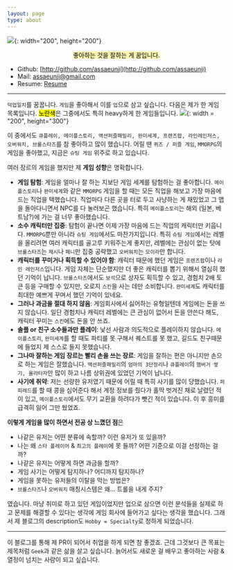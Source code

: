 ```yaml
---
layout: page
type: about
---
```


![](../../images/me.jpg){: width="200", height="200"}

<center>
<mark style="background-color: #fff5b1">
좋아하는 것을 잘하는 게 꿈입니다.
</mark>
</center>

* Github: [http://github.com/assaeunji](http://github.com/assaeunji)
* Mail: [assaeunji@gmail.com]()
* Resume: [Resume](https://drive.google.com/open?id=1Sh3neFtPXLvUoFt-EDWiwseYFwY0XwoN&authuser=assaeunji@korea.ac.kr&usp=drive_fs)

--- 

`덕업일치`를 꿈꿉니다. `게임`을 좋아해서 이를 `업`으로 삼고 싶습니다. 다음은 제가 한 게임 목록입니다. <mark style='background-color: yellow'>노란색</mark>은 그중에서도 특히 heavy하게 한 게임들입니다.
  ![](../../images/game-list.png){: width = "200", height="300"}

이 중에서도 `큐플레이, 메이플스토리, 액션퍼즐패밀리, 완미세계, 프렌즈팝, 라인레인저스, 오버워치, 브롤스타즈`를 참 좋아하고 많이 했습니다.
어릴 땐 `퀴즈 / 퍼즐 게임`, `MMORPG`의 게임을 좋아했고, 지금은 `슈팅 게임` 위주로 하고 있습니다.

여러 장르의 게임을 했지만 제 **게임 성향**은 명확합니다.
* **게임 탐험**: 게임을 얼마나 잘 하는 지보단 게임 세계를 탐험하는 걸 좋아합니다. `메이플스토리`나 `완미세계`와 같은 `MMORPG` 게임을 할 때는 
모든 직업을 해보고 가장 마음에 드는 직업을 택했습니다. 직업마다 다른 곳을 터로 두고 사냥하는 게 재밌었고 그 맵을 돌아다니면서 NPC를 다 눌러보곤 했습니다. 특히 `메이플스토리`는 해외 (일본, 베트남?)에 가는 걸 너무 좋아했습니다.
* **소수 캐릭터만 집중**: 탐험이 끝나면 이제 가장 마음에 드는 직업의 캐릭터만 키웁니다. `MMORPG`뿐만 아니라 `슈팅 게임`에서도 마찬가지입니다. 특히 `슈팅 게임`에서는 레벨을 올리려면 여러 캐릭터를 골고루 키워주는게 좋지만, 레벨에는 관심이 없는 탓에 `브롤스타즈`는 `제시`나 `페니`만 집중 공략했고 `오버워치`는 `모이라`만 합니다. 
* **캐릭터를 꾸미거나 획득할 수 있어야 함**: 캐릭터 때문에 했던 게임은 `프렌즈팝`이나 `라인 레인저스`입니다. 게임 자체는 단순했지만 더 좋은 캐릭터를 뽑기 위해서 열심히 했던 기억이 납니다. `브롤스타즈`에서도 `보석`으로 상자도 획득할 수 있고, 경험치 2배 토큰 등을 구매할 수 있지만, 오로지 `스킨`을 사는 데만 소비합니다. `완미세계`도 캐릭터를 최대한 예쁘게 꾸며서 했던 기억이 있네요.
* **그러나 과금을 절대 하지 않음**: 게임회사에서 싫어하는 유형일텐데 게임에는 돈을 쓰지 않습니다. 일단 경험치나 캐릭터 레벨에는 큰 관심이 없어서 돈을 안쓴다 해도, 캐릭터 꾸미는 `스킨`에도 돈을 안 쓰죠. 
* **솔플 or 친구 소수들과만 플레이**: 낯선 사람과 의도적으로 플레이하지 않습니다. `메이플스토리`, `완미세계`를 할 때도 파티를 못 구해서 퀘스트를 못 했고, 길드도 친구때문에 들었지 제 스스로 들지 못했습니다. 
* **그나마 잘하는 게임 장르는 빨리 손을 쓰는 장르**: 게임을 잘하는 편은 아니지만 손으로 하는 게임은 잘했습니다. `액션퍼즐패밀리`의 `엄마의 3단정리`나 `큐플레이`의 `햄버거 쌓기, 올라타자`만 많이 하고 나름 상위권에 있었던 기억이 납니다.
* **사기에 취약**: 저는 선량한 유저였기 때문에 어릴 때 특히 사기를 많이 당했습니다. `퍼피레드`를 할 때 콩을 심어준다 해서 계정 정보를 줬다가 홀딱 벗겨진 채로 날렸던 적이 있고, `메이플스토리`에서도 무기 교환을 하려다가 뺏긴 적이 있습니다. 이 후 흥미를 급격히 잃어 그만 뒀었죠.

**이렇게 게임을 많이 하면서 전공 상 느꼈던 점**은

* 나같은 유저는 어떤 분류에 속할까? 이런 유저가 또 있을까?
* 나는 왜 `스타 플레이어` & `최고의 플레이`에 못 들까? 어떤 기준으로 이걸 선정하는 걸까?
* 나같은 유저는 어떻게 하면 과금을 할까?
* 게임 사기는 어떻게 탐지하나? 어디까지 탐지하나?
* 게임을 못하는 유저들의 이탈을 막는 방법은?
* `브롤스타즈`나 `오버워치` 매칭시스템은 왜... 트롤을 내게 주지?

였습니다. 마냥 취미로 하고 있던 게임이었지만 업으로 삼으면 이런 분석들을 실제로 하고 문제를 해결할 수 있다는 생각에 게임 회사에 들어가고 싶다는 생각을 했습니다. 그래서 제 블로그의 description도 `Hobby = Specialty`로 정하게 되었습니다. 

---

이 블로그를 통해 제 PR이 되어서 취업을 하게 되면 참 좋겠죠. 근데 그것보다 큰 목표는 제목처럼 `Geek`과 같은 삶을 살고 싶습니다.
늙어서도 새로운 걸 배우고 좋아하는 사람 & 열정이 넘치는 사람이 되고 싶습니다.